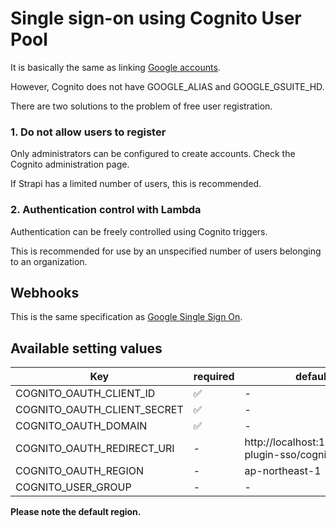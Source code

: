 # Single sign-on using Cognito User Pool

It is basically the same as linking [Google accounts](../google/setup.md).

However, Cognito does not have GOOGLE_ALIAS and GOOGLE_GSUITE_HD.

There are two solutions to the problem of free user registration.

### 1. Do not allow users to register
Only administrators can be configured to create accounts. Check the Cognito administration page.

If Strapi has a limited number of users, this is recommended.


### 2. Authentication control with Lambda
Authentication can be freely controlled using Cognito triggers.

This is recommended for use by an unspecified number of users belonging to an organization.

## Webhooks
This is the same specification as [Google Single Sign On](../google/admin.md).


## Available setting values

|  Key |  required | default |
| --- | -- | ---- |
| COGNITO_OAUTH_CLIENT_ID | ✅ | - |
| COGNITO_OAUTH_CLIENT_SECRET | ✅ | - |
| COGNITO_OAUTH_DOMAIN | ✅ | - |
| COGNITO_OAUTH_REDIRECT_URI | - | http://localhost:1337/strapi-plugin-sso/cognito/callback |
| COGNITO_OAUTH_REGION | - | ap-northeast-1 |
| COGNITO_USER_GROUP | - | - |

**Please note the default region.**
